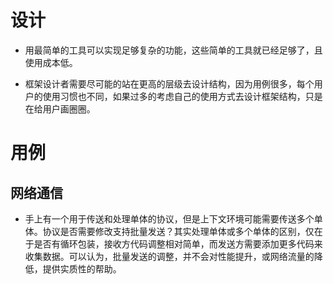 # 设计

- 用最简单的工具可以实现足够复杂的功能，这些简单的工具就已经足够了，且使用成本低。

- 框架设计者需要尽可能的站在更高的层级去设计结构，因为用例很多，每个用户的使用习惯也不同，如果过多的考虑自己的使用方式去设计框架结构，只是在给用户画圈圈。

# 用例

## 网络通信

- 手上有一个用于传送和处理单体的协议，但是上下文环境可能需要传送多个单体。协议是否需要修改支持批量发送？其实处理单体或多个单体的区别，仅在于是否有循环包装，接收方代码调整相对简单，而发送方需要添加更多代码来收集数据。可以认为，批量发送的调整，并不会对性能提升，或网络流量的降低，提供实质性的帮助。
